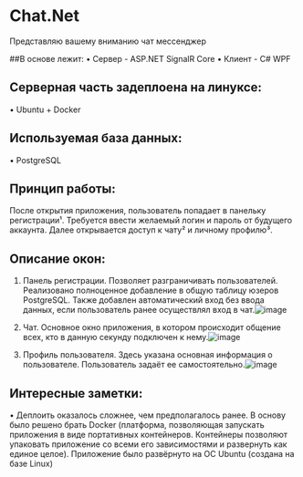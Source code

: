 # Chat.Net
Представляю вашему вниманию чат мессенджер

##В основе лежит:
• Сервер - ASP.NET SignalR Core
• Клиент - C# WPF 

## Серверная часть задеплоена на линуксе: 
• Ubuntu + Docker

## Используемая база данных:
• PostgreSQL 

## Принцип работы:

После открытия приложения, пользователь попадает в панельку регистрации¹. Требуется ввести желаемый логин и пароль от будущего аккаунта. Далее открывается доступ к чату² и личному профилю³.

## Описание окон:

1. Панель регистрации. Позволяет разграничивать пользователей. Реализовано полноценное добавление в общую таблицу юзеров PostgreSQL. Также добавлен автоматический вход без ввода данных, если пользователь ранее осуществлял вход в чат.![image](https://github.com/viac5/Chat.Net/assets/112820824/b6410c2f-c19d-4d6a-a805-e19ad128332a)

2. Чат. Основное окно приложения, в котором происходит общение всех, кто в данную секунду подключен к нему.![image](https://github.com/viac5/Chat.Net/assets/112820824/84565e3c-52a6-4455-aaf7-abea04a7dfa4) 


3. Профиль пользователя. Здесь указана основная информация о пользователе. Пользователь задаёт ее самостоятельно.![image](https://github.com/viac5/Chat.Net/assets/112820824/fdd623d1-f0b7-44c7-82f4-0940b7130d4a)


## Интересные заметки:
• Деплоить оказалось сложнее, чем предполагалось ранее. В основу было решено брать Docker (платформа, позволяющая запускать приложения в виде портативных контейнеров. Контейнеры позволяют упаковать приложение со всеми его зависимостями и развернуть как единое целое). Приложение было развёрнуто на ОС Ubuntu (создана на базе Linux)
